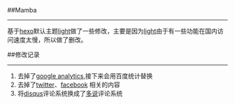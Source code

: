##Mamba
***
基于[hexo](http://hexo.io)默认主题[light](https://github.com/hexojs/hexo-theme-light)做了一些修改，主要是因为[light](https://github.com/hexojs/hexo-theme-light)由于有一些功能在国内访问速度太慢，所以做了删改。


##修改记录
***
1. 去掉了[google analytics](http://www.google.com/analytics/),接下来会用百度统计替换
2. 去掉了[twitter](http://www.twitter.com)、[facebook](http://www.facebook.com) 相关的内容
3. 将[disqus](http://disqus.com/)评论系统换成了[多说](http://duoshuo.com/)评论系统



